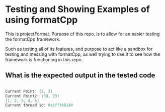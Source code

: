 # Testing and Showing Examples of using formatCpp

This is projectFormat. Purpose of this repo, is to allow for an easier testing the formatCpp framework. 

Such as testing all of its features, and purpose to act like a sandbox for testing and messing with formatCpp, as well trying to use it to see how the framework is functioning in this repo.

## What is the expected output in the tested code

```C++

Current Point: (2, 3)
Current Point2: (30, 23)
[1, 2, 3, 4, 5]
Current thread id: 0x1ff368140

```
